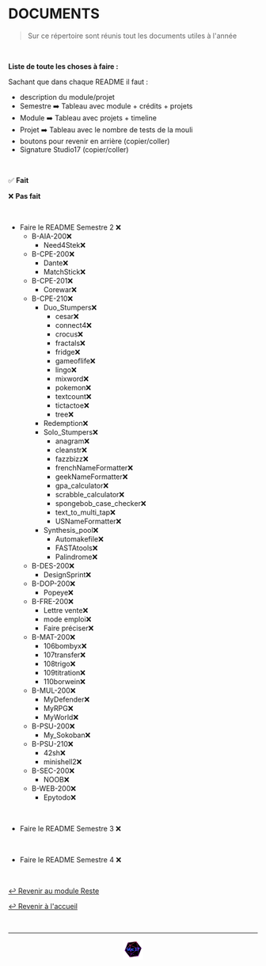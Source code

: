 # DOCUMENTS

>Sur ce répertoire sont réunis tout les documents utiles à l'année

<br>

**Liste de toute les choses à faire :**

Sachant que dans chaque README il faut :

- description du module/projet
- Semestre ➡️ Tableau avec module + crédits + projets
- Module ➡️ Tableau avec projets + timeline
- Projet ➡️ Tableau avec le nombre de tests de la mouli
- boutons pour revenir en arrière (copier/coller)
- Signature Studio17 (copier/coller)

<br>

✅ **Fait**

❌ **Pas fait**

<br>

- Faire le README Semestre 2 ❌
  - B-AIA-200❌
    - Need4Stek❌
  - B-CPE-200❌
    - Dante❌
    - MatchStick❌
  - B-CPE-201❌
    - Corewar❌
  - B-CPE-210❌
    - Duo_Stumpers❌
      - cesar❌
      - connect4❌
      - crocus❌
      - fractals❌
      - fridge❌
      - gameoflife❌
      - lingo❌
      - mixword❌
      - pokemon❌
      - textcount❌
      - tictactoe❌
      - tree❌
    - Redemption❌
    - Solo_Stumpers❌
      - anagram❌
      - cleanstr❌
      - fazzbizz❌
      - frenchNameFormatter❌
      - geekNameFormatter❌
      - gpa_calculator❌
      - scrabble_calculator❌
      - spongebob_case_checker❌
      - text_to_multi_tap❌
      - USNameFormatter❌
    - Synthesis_pool❌
      - Automakefile❌
      - FASTAtools❌
      - Palindrome❌
  - B-DES-200❌
      - DesignSprint❌
  - B-DOP-200❌
    - Popeye❌
  - B-FRE-200❌
    - Lettre vente❌
    - mode emploi❌
    - Faire préciser❌
  - B-MAT-200❌
    - 106bombyx❌
    - 107transfer❌
    - 108trigo❌
    - 109titration❌
    - 110borwein❌
  - B-MUL-200❌
    - MyDefender❌
    - MyRPG❌
    - MyWorld❌
  - B-PSU-200❌
    - My_Sokoban❌
  - B-PSU-210❌
    - 42sh❌
    - minishell2❌
  - B-SEC-200❌
    - NOOB❌
  - B-WEB-200❌
    - Epytodo❌

<br>

- Faire le README Semestre 3 ❌

<br>

- Faire le README Semestre 4 ❌

<br>

[↩️ Revenir au module Reste](https://github.com/Studio-17/Epitech-Subjects/tree/main/Reste)

[↩️ Revenir à l'accueil](https://github.com/Studio-17/Epitech-Subjects)

<br>

---

<div align="center">

<a href="https://github.com/Studio-17" target="_blank"><img src="../../voc17.gif" width="40"></a>

</div>